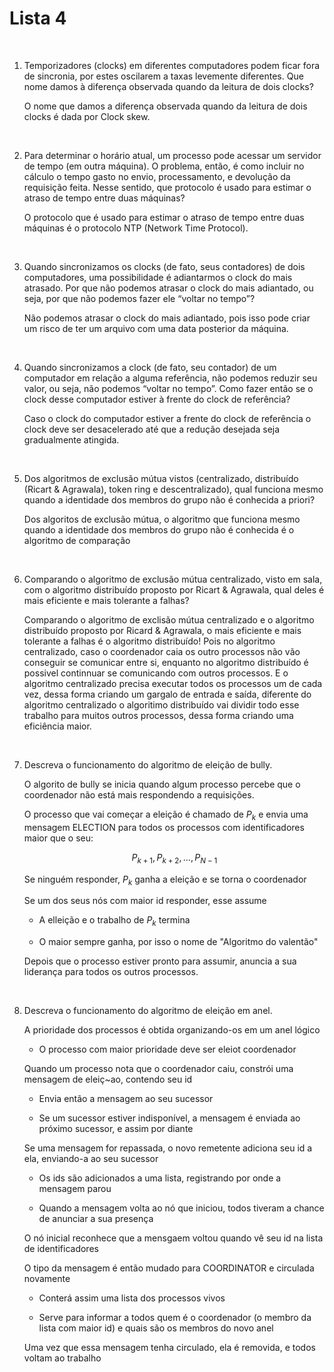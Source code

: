 # Lista 4

<br>

1. Temporizadores (clocks) em diferentes computadores podem ficar fora de sincronia, por estes oscilarem a taxas levemente diferentes. Que nome damos à diferença observada quando da leitura de dois clocks?

    O nome que damos a diferença observada quando da leitura de dois clocks é dada por Clock skew.

<br>

2. Para determinar o horário atual, um processo pode acessar um servidor de tempo (em outra máquina). O problema, então, é como incluir no cálculo o tempo gasto no envio, processamento, e devolução da requisição feita. Nesse sentido, que protocolo é usado para estimar o atraso de tempo entre duas máquinas?

    O protocolo que é usado para estimar o atraso de tempo entre duas máquinas é o protocolo NTP (Network Time Protocol).

<br>

3. Quando sincronizamos os clocks (de fato, seus contadores) de dois computadores, uma possibilidade é adiantarmos o clock do mais atrasado. Por que não podemos atrasar o clock do mais adiantado, ou seja, por que não podemos fazer ele “voltar no tempo”?

    Não podemos atrasar o clock do mais adiantado, pois isso pode criar um risco de ter um arquivo com uma data posterior da máquina.

<br>

4. Quando sincronizamos a clock (de fato, seu contador) de um computador em relação a alguma referência, não podemos reduzir seu valor, ou seja, não podemos “voltar no tempo”. Como fazer então se o clock desse computador estiver à frente do clock de referência?

    Caso o clock do computador estiver a frente do clock de referência o clock deve ser desacelerado até que a redução desejada seja gradualmente atingida.

<br>

5. Dos algoritmos de exclusão mútua vistos (centralizado, distribuı́do (Ricart & Agrawala), token ring e descentralizado), qual funciona mesmo quando a identidade dos membros do grupo não é conhecida a priori?

    Dos algoritos de exclusão mútua, o algoritmo que funciona mesmo quando a identidade dos membros do grupo não é conhecida é o algoritmo de comparação

<br>

6. Comparando o algoritmo de exclusão mútua centralizado, visto em sala, com o algoritmo distribuı́do proposto por Ricart & Agrawala, qual deles é mais eficiente e mais tolerante a falhas?

    Comparando o algoritmo de exclisão mútua centralizado e o algoritmo distribuído proposto por Ricard & Agrawala, o mais eficiente e mais tolerante a falhas é o algoritmo distribuído! Pois no algoritmo centralizado, caso o coordenador caia os outro processos não vão conseguir se comunicar entre si, enquanto no algoritmo distribuído é possivel continnuar se comunicando com outros processos. E o algoritmo centralizado precisa executar todos os processos um de cada vez, dessa forma criando um gargalo de entrada e saída, diferente do algoritmo centralizado o algoritimo distribuído vai dividir todo esse trabalho para muitos outros processos, dessa forma criando uma eficiência maior.

<br>

7. Descreva o funcionamento do algoritmo de eleição de bully.

    O algorito de bully se inicia quando algum processo percebe que o coordenador não está mais respondendo a requisições.

    O processo que vai começar a eleição é chamado de $P_{k}$ e envia uma mensagem ELECTION para todos os processos com identificadores maior que o seu:

    $$ P_{k+1}, P_{k+2}, \dots, P_{N-1} $$

    Se ninguém responder, $P_{k}$ ganha a eleição e se torna o coordenador

    Se um dos seus nós com maior id responder, esse assume

    - A elleição e o trabalho de $P_{k}$ termina

    - O maior sempre ganha, por isso o nome de "Algoritmo do valentão"

    Depois que o processo estiver pronto para assumir, anuncia a sua liderança para todos os outros processos.

<br>

8. Descreva o funcionamento do algoritmo de eleição em anel.

    A prioridade dos processos é obtida organizando-os em um anel lógico

    - O processo com maior prioridade deve ser eleiot coordenador

    Quando um processo nota que o coordenador caiu, constrói uma mensagem de eleiç~ao, contendo seu id

    - Envia então a mensagem ao seu sucessor

    - Se um sucessor estiver indisponível, a mensagem é enviada ao próximo sucessor, e assim por diante

    Se uma mensagem for repassada, o novo remetente adiciona seu id a ela, enviando-a ao seu sucessor

    - Os ids são adicionados a uma lista, registrando por onde a mensagem parou

    - Quando a mensagem volta ao nó que iniciou, todos tiveram a chance de anunciar a sua presença

    O nó inicial reconhece que a mensgaem voltou quando vê seu id na lista de identificadores

    O tipo da mensagem é então mudado para COORDINATOR e circulada novamente

    - Conterá assim uma lista dos processos vivos

    - Serve para informar a todos quem é o coordenador (o membro da lista com maior id) e quais são os membros do novo anel

    Uma vez que essa mensagem tenha circulado, ela é removida, e todos voltam ao trabalho
